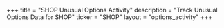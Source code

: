+++
title = "SHOP Unusual Options Activity"
description = "Track Unusual Options Data for SHOP"
ticker = "SHOP"
layout = "options_activity"
+++

